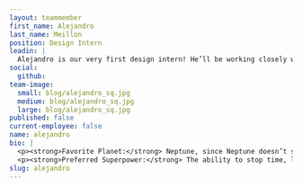 ```yaml
---
layout: teammember
first_name: Alejandro
last_name: Meillon
position: Design Intern
leadin: |
  Alejandro is our very first design intern! He’ll be working closely with our team to hone his web design skills on a variety of projects this summer. He’s fascinated by the power of the web and its many possibilites.
social:
  github: 
team-image:
  small: blog/alejandro_sq.jpg
  medium: blog/alejandro_sq.jpg
  large: blog/alejandro_sq.jpg
published: false
current-employee: false
name: alejandro
bio: |
  <p><strong>Favorite Planet:</strong> Neptune, since Neptune doesn’t seem quite so deadly to humans as the other planets.</p>
  <p><strong>Preferred Superpower:</strong> The ability to stop time, like how Hermione’s time turner works in Harry Potter.</p>
slug: alejandro
---
```

